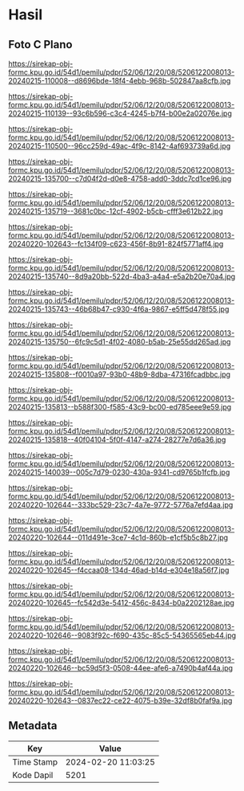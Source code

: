 # Hasil

## Foto C Plano

https://sirekap-obj-formc.kpu.go.id/54d1/pemilu/pdpr/52/06/12/20/08/5206122008013-20240215-110008--d8696bde-18f4-4ebb-968b-502847aa8cfb.jpg

https://sirekap-obj-formc.kpu.go.id/54d1/pemilu/pdpr/52/06/12/20/08/5206122008013-20240215-110139--93c6b596-c3c4-4245-b7f4-b00e2a02076e.jpg

https://sirekap-obj-formc.kpu.go.id/54d1/pemilu/pdpr/52/06/12/20/08/5206122008013-20240215-110500--96cc259d-49ac-4f9c-8142-4af693739a6d.jpg

https://sirekap-obj-formc.kpu.go.id/54d1/pemilu/pdpr/52/06/12/20/08/5206122008013-20240215-135700--c7d04f2d-d0e8-4758-add0-3ddc7cd1ce96.jpg

https://sirekap-obj-formc.kpu.go.id/54d1/pemilu/pdpr/52/06/12/20/08/5206122008013-20240215-135719--3681c0bc-12cf-4902-b5cb-cfff3e612b22.jpg

https://sirekap-obj-formc.kpu.go.id/54d1/pemilu/pdpr/52/06/12/20/08/5206122008013-20240220-102643--fc134f09-c623-456f-8b91-824f5771aff4.jpg

https://sirekap-obj-formc.kpu.go.id/54d1/pemilu/pdpr/52/06/12/20/08/5206122008013-20240215-135740--8d9a20bb-522d-4ba3-a4a4-e5a2b20e70a4.jpg

https://sirekap-obj-formc.kpu.go.id/54d1/pemilu/pdpr/52/06/12/20/08/5206122008013-20240215-135743--46b68b47-c930-4f6a-9867-e5ff5d478f55.jpg

https://sirekap-obj-formc.kpu.go.id/54d1/pemilu/pdpr/52/06/12/20/08/5206122008013-20240215-135750--6fc9c5d1-4f02-4080-b5ab-25e55dd265ad.jpg

https://sirekap-obj-formc.kpu.go.id/54d1/pemilu/pdpr/52/06/12/20/08/5206122008013-20240215-135808--f0010a97-93b0-48b9-8dba-47316fcadbbc.jpg

https://sirekap-obj-formc.kpu.go.id/54d1/pemilu/pdpr/52/06/12/20/08/5206122008013-20240215-135813--b588f300-f585-43c9-bc00-ed785eee9e59.jpg

https://sirekap-obj-formc.kpu.go.id/54d1/pemilu/pdpr/52/06/12/20/08/5206122008013-20240215-135818--40f04104-5f0f-4147-a274-28277e7d6a36.jpg

https://sirekap-obj-formc.kpu.go.id/54d1/pemilu/pdpr/52/06/12/20/08/5206122008013-20240215-140039--005c7d79-0230-430a-9341-cd9765b1fcfb.jpg

https://sirekap-obj-formc.kpu.go.id/54d1/pemilu/pdpr/52/06/12/20/08/5206122008013-20240220-102644--333bc529-23c7-4a7e-9772-5776a7efd4aa.jpg

https://sirekap-obj-formc.kpu.go.id/54d1/pemilu/pdpr/52/06/12/20/08/5206122008013-20240220-102644--011d491e-3ce7-4c1d-860b-e1cf5b5c8b27.jpg

https://sirekap-obj-formc.kpu.go.id/54d1/pemilu/pdpr/52/06/12/20/08/5206122008013-20240220-102645--f4ccaa08-134d-46ad-b14d-e304e18a56f7.jpg

https://sirekap-obj-formc.kpu.go.id/54d1/pemilu/pdpr/52/06/12/20/08/5206122008013-20240220-102645--fc542d3e-5412-456c-8434-b0a2202128ae.jpg

https://sirekap-obj-formc.kpu.go.id/54d1/pemilu/pdpr/52/06/12/20/08/5206122008013-20240220-102646--9083f92c-f690-435c-85c5-54365565eb44.jpg

https://sirekap-obj-formc.kpu.go.id/54d1/pemilu/pdpr/52/06/12/20/08/5206122008013-20240220-102646--bc59d5f3-0508-44ee-afe6-a7490b4af44a.jpg

https://sirekap-obj-formc.kpu.go.id/54d1/pemilu/pdpr/52/06/12/20/08/5206122008013-20240220-102643--0837ec22-ce22-4075-b39e-32df8b0faf9a.jpg


## Metadata

| Key        | Value               |
| ---------- | ------------------- |
| Time Stamp | 2024-02-20 11:03:25 |
| Kode Dapil | 5201                |



